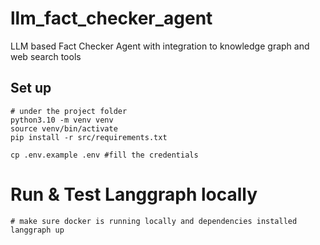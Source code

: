 # llm_fact_checker_agent
LLM based Fact Checker Agent with integration to knowledge graph and web search tools


## Set up

```
# under the project folder
python3.10 -m venv venv
source venv/bin/activate
pip install -r src/requirements.txt

cp .env.example .env #fill the credentials
```


# Run & Test Langgraph locally

```
# make sure docker is running locally and dependencies installed
langgraph up
```
